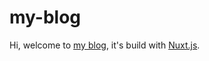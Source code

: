 # my-blog

Hi, welcome to [my blog](https://erenweng.github.io/), it's build with [Nuxt.js](https://nuxtjs.org/).
